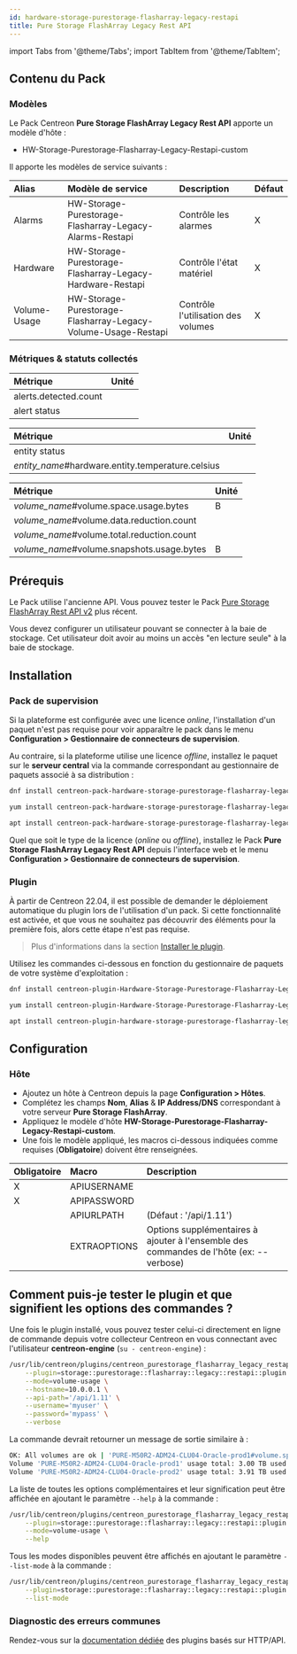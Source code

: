 ```yaml
---
id: hardware-storage-purestorage-flasharray-legacy-restapi
title: Pure Storage FlashArray Legacy Rest API
---
```

import Tabs from '@theme/Tabs';
import TabItem from '@theme/TabItem';

## Contenu du Pack

### Modèles

Le Pack Centreon **Pure Storage FlashArray Legacy Rest API** apporte un modèle d'hôte :

* HW-Storage-Purestorage-Flasharray-Legacy-Restapi-custom

Il apporte les modèles de service suivants :

| Alias        | Modèle de service                                             | Description                        | Défaut |
|:-------------|:--------------------------------------------------------------|:-----------------------------------|:-------|
| Alarms       | HW-Storage-Purestorage-Flasharray-Legacy-Alarms-Restapi       | Contrôle les alarmes               | X      |
| Hardware     | HW-Storage-Purestorage-Flasharray-Legacy-Hardware-Restapi     | Contrôle l'état matériel           | X      |
| Volume-Usage | HW-Storage-Purestorage-Flasharray-Legacy-Volume-Usage-Restapi | Contrôle l'utilisation des volumes | X      |

### Métriques & statuts collectés

<Tabs groupId="sync">
<TabItem value="Alarms" label="Alarms">

| Métrique              | Unité |
|:----------------------|:------|
| alerts.detected.count |       |
| alert status          |       |

</TabItem>
<TabItem value="Hardware" label="Hardware">

| Métrique                                          | Unité |
|:--------------------------------------------------|:------|
| entity status                                     |       |
| *entity_name*#hardware.entity.temperature.celsius |       |

</TabItem>
<TabItem value="Volume-Usage" label="Volume-Usage">

| Métrique                                   | Unité |
|:-------------------------------------------|:------|
| *volume_name*#volume.space.usage.bytes     | B     |
| *volume_name*#volume.data.reduction.count  |       |
| *volume_name*#volume.total.reduction.count |       |
| *volume_name*#volume.snapshots.usage.bytes | B     |

</TabItem>
</Tabs>

## Prérequis

Le Pack utilise l'ancienne API. Vous pouvez tester le Pack [Pure Storage FlashArray Rest API v2](hardware-storage-purestorage-flasharray-v2-restapi.md) plus récent.

Vous devez configurer un utilisateur pouvant se connecter à la baie de stockage. Cet utilisateur doit avoir au moins un accès "en lecture seule" à la baie de stockage.

## Installation

### Pack de supervision

Si la plateforme est configurée avec une licence *online*, l'installation d'un paquet
n'est pas requise pour voir apparaître le pack dans le menu **Configuration > Gestionnaire de connecteurs de supervision**.

Au contraire, si la plateforme utilise une licence *offline*, installez le paquet
sur le **serveur central** via la commande correspondant au gestionnaire de paquets
associé à sa distribution :

<Tabs groupId="sync">
<TabItem value="Alma / RHEL / Oracle Linux 8" label="Alma / RHEL / Oracle Linux 8">

```bash
dnf install centreon-pack-hardware-storage-purestorage-flasharray-legacy-restapi
```

</TabItem>
<TabItem value="CentOS 7" label="CentOS 7">

```bash
yum install centreon-pack-hardware-storage-purestorage-flasharray-legacy-restapi
```

</TabItem>
<TabItem value="Debian 11" label="Debian 11">

```bash
apt install centreon-pack-hardware-storage-purestorage-flasharray-legacy-restapi
```

</TabItem>
</Tabs>

Quel que soit le type de la licence (*online* ou *offline*), installez le Pack **Pure Storage FlashArray Legacy Rest API**
depuis l'interface web et le menu **Configuration > Gestionnaire de connecteurs de supervision**.

### Plugin

À partir de Centreon 22.04, il est possible de demander le déploiement automatique
du plugin lors de l'utilisation d'un pack. Si cette fonctionnalité est activée, et
que vous ne souhaitez pas découvrir des éléments pour la première fois, alors cette
étape n'est pas requise.

> Plus d'informations dans la section [Installer le plugin](/docs/monitoring/pluginpacks/#installer-le-plugin).

Utilisez les commandes ci-dessous en fonction du gestionnaire de paquets de votre système d'exploitation :

<Tabs groupId="sync">
<TabItem value="Alma / RHEL / Oracle Linux 8" label="Alma / RHEL / Oracle Linux 8">

```bash
dnf install centreon-plugin-Hardware-Storage-Purestorage-Flasharray-Legacy-Restapi
```

</TabItem>
<TabItem value="CentOS 7" label="CentOS 7">

```bash
yum install centreon-plugin-Hardware-Storage-Purestorage-Flasharray-Legacy-Restapi
```

</TabItem>
<TabItem value="Debian 11" label="Debian 11">

```bash
apt install centreon-plugin-hardware-storage-purestorage-flasharray-legacy-restapi
```

</TabItem>
</Tabs>

## Configuration

### Hôte

* Ajoutez un hôte à Centreon depuis la page **Configuration > Hôtes**.
* Complétez les champs **Nom**, **Alias** & **IP Address/DNS** correspondant à votre serveur **Pure Storage FlashArray**.
* Appliquez le modèle d'hôte **HW-Storage-Purestorage-Flasharray-Legacy-Restapi-custom**.
* Une fois le modèle appliqué, les macros ci-dessous indiquées comme requises (**Obligatoire**) doivent être renseignées.

| Obligatoire | Macro        | Description                                                                            |
|:------------|:-------------|:---------------------------------------------------------------------------------------|
| X           | APIUSERNAME  |                                                                                        |
| X           | APIPASSWORD  |                                                                                        |
|             | APIURLPATH   | (Défaut : '/api/1.11')                                                                 |
|             | EXTRAOPTIONS | Options supplémentaires à ajouter à l'ensemble des commandes de l'hôte (ex: --verbose) |

## Comment puis-je tester le plugin et que signifient les options des commandes ?

Une fois le plugin installé, vous pouvez tester celui-ci directement en ligne
de commande depuis votre collecteur Centreon en vous connectant avec
l'utilisateur **centreon-engine** (`su - centreon-engine`) :

```bash
/usr/lib/centreon/plugins/centreon_purestorage_flasharray_legacy_restapi.pl \
    --plugin=storage::purestorage::flasharray::legacy::restapi::plugin \
    --mode=volume-usage \
    --hostname=10.0.0.1 \
    --api-path='/api/1.11' \
    --username='myuser' \
    --password='mypass' \
    --verbose
```

La commande devrait retourner un message de sortie similaire à :

```bash
OK: All volumes are ok | 'PURE-M50R2-ADM24-CLU04-Oracle-prod1#volume.space.usage.bytes'=327296252612B;;;0;3298534883328 'PURE-M50R2-ADM24-CLU04-Oracle-prod1#volume.data.reduction.count'=5.436;;;0; 'PURE-M50R2-ADM24-CLU04-Oracle-prod1#volume.total.reduction.count'=8.870;;;0; 'PURE-M50R2-ADM24-CLU04-Oracle-prod1#volume.snapshots.usage.bytes'=1454226866B;;;0; 'PURE-M50R2-ADM24-CLU04-Oracle-prod2#volume.space.usage.bytes'=327296252612B;;;0;4298534883328 'PURE-M50R2-ADM24-CLU04-Oracle-prod2#volume.data.reduction.count'=4.436;;;0; 'PURE-M50R2-ADM24-CLU04-Oracle-prod2#volume.total.reduction.count'=7.870;;;0; 'PURE-M50R2-ADM24-CLU04-Oracle-prod2#volume.snapshots.usage.bytes'=1854226866B;;;0;
Volume 'PURE-M50R2-ADM24-CLU04-Oracle-prod1' usage total: 3.00 TB used: 304.82 GB (9.92%) free: 2.70 TB (90.08%), data reduction: 5.436, total reduction: 8.870, snapshots: 1.35 GB
Volume 'PURE-M50R2-ADM24-CLU04-Oracle-prod2' usage total: 3.91 TB used: 304.82 GB (7.61%) free: 3.61 TB (92.39%), data reduction: 4.436, total reduction: 7.870, snapshots: 1.73 GB
```

La liste de toutes les options complémentaires et leur signification peut être
affichée en ajoutant le paramètre `--help` à la commande :

```bash
/usr/lib/centreon/plugins/centreon_purestorage_flasharray_legacy_restapi.pl \
    --plugin=storage::purestorage::flasharray::legacy::restapi::plugin \
    --mode=volume-usage \
    --help
```

Tous les modes disponibles peuvent être affichés en ajoutant le paramètre
`--list-mode` à la commande :

```bash
/usr/lib/centreon/plugins/centreon_purestorage_flasharray_legacy_restapi.pl \
    --plugin=storage::purestorage::flasharray::legacy::restapi::plugin \
    --list-mode
```

### Diagnostic des erreurs communes

Rendez-vous sur la [documentation dédiée](../getting-started/how-to-guides/troubleshooting-plugins.md#http-and-api-checks)
des plugins basés sur HTTP/API.
